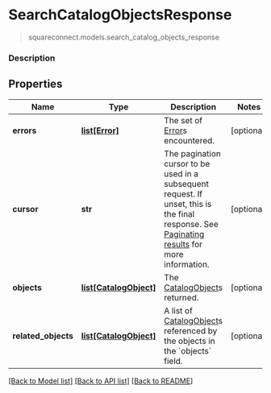# SearchCatalogObjectsResponse
> squareconnect.models.search_catalog_objects_response

### Description



## Properties
Name | Type | Description | Notes
------------ | ------------- | ------------- | -------------
**errors** | [**list[Error]**](Error.md) | The set of [Error](#type-error)s encountered. | [optional] 
**cursor** | **str** | The pagination cursor to be used in a subsequent request. If unset, this is the final response. See [Paginating results](#paginatingresults) for more information. | [optional] 
**objects** | [**list[CatalogObject]**](CatalogObject.md) | The [CatalogObject](#type-catalogobject)s returned. | [optional] 
**related_objects** | [**list[CatalogObject]**](CatalogObject.md) | A list of [CatalogObject](#type-catalogobject)s referenced by the objects in the &#x60;objects&#x60; field. | [optional] 

[[Back to Model list]](../README.md#documentation-for-models) [[Back to API list]](../README.md#documentation-for-api-endpoints) [[Back to README]](../README.md)


